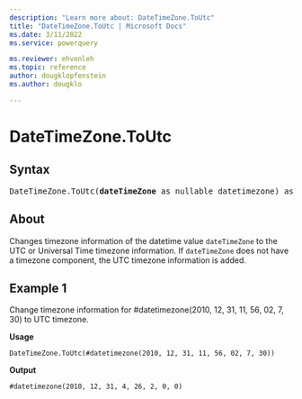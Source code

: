```yaml
---
description: "Learn more about: DateTimeZone.ToUtc"
title: "DateTimeZone.ToUtc | Microsoft Docs"
ms.date: 3/11/2022
ms.service: powerquery

ms.reviewer: ehvonleh
ms.topic: reference
author: dougklopfenstein
ms.author: dougklo

---
```

# DateTimeZone.ToUtc

## Syntax

<pre>
DateTimeZone.ToUtc(<b>dateTimeZone</b> as nullable datetimezone) as nullable datetimezone
</pre>
  
## About

Changes timezone information of the datetime value `dateTimeZone` to the UTC or Universal Time timezone information. If `dateTimeZone` does not have a timezone component, the UTC timezone information is added.

## Example 1

Change timezone information for #datetimezone(2010, 12, 31, 11, 56, 02, 7, 30) to UTC timezone.

**Usage**

```powerquery-m
DateTimeZone.ToUtc(#datetimezone(2010, 12, 31, 11, 56, 02, 7, 30))
```

**Output**

`#datetimezone(2010, 12, 31, 4, 26, 2, 0, 0)`
